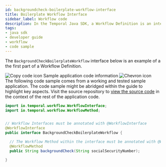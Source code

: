 ```yaml
---
id: backgroundcheck-boilerplate-workflow-interface
title: Boilerplate Workflow Interface
sidebar_label: Workflow code
description: In the Temporal Java SDK, a Workflow Definition is an interface and its implementation.
tags:
- java sdk
- developer guide
- workflow
- code sample
---
```


<!-- DO NOT EDIT THIS FILE DIRECTLY.
THIS FILE IS GENERATED from https://github.com/temporalio/documentation-samples-java/blob/main/backgroundcheck/src/main/java/backgroundcheckboilerplate/BackgroundCheckBoilerplateWorkflow.java. -->

The `BackgroundCheckBoilerplateWorkflow` interface below is an example of a the first part of a Workflow Definition.

<div class="copycode-notice-container"><div class="copycode-notice"><img data-style="copycode-icon" src="/icons/copycode.png" alt="Copy code icon" /> Sample application code information <img id="i-e91e4f94-769d-44c9-b060-3a309b694a84" data-event="clickable-copycode-info" data-style="chevron-icon" src="/icons/chevron.png" alt="Chevron icon" /></div><div id="copycode-info-e91e4f94-769d-44c9-b060-3a309b694a84" class="copycode-info">The following code sample comes from a working and tested sample application. The code sample might be abridged within the guide to highlight key aspects. Visit the source repository to <a href="https://github.com/temporalio/documentation-samples-java/blob/main/backgroundcheck/src/main/java/backgroundcheckboilerplate/BackgroundCheckBoilerplateWorkflow.java">view the source code</a> in the context of the rest of the application code.</div></div>

```java
import io.temporal.workflow.WorkflowInterface;
import io.temporal.workflow.WorkflowMethod;


// Workflow Interfaces must be annotated with @WorkflowInterface
@WorkflowInterface
public interface BackgroundCheckBoilerplateWorkflow {

  // The Workflow Method within the interface must be annotated with @WorkflowMethod
  @WorkflowMethod
  public String backgroundCheck(String socialSecurityNumber);

}
```
